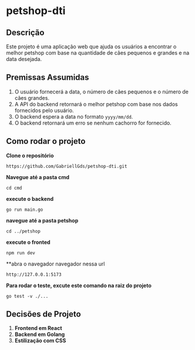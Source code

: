 # petshop-dti

## Descrição

Este projeto é uma aplicação web que ajuda os usuários a encontrar o melhor petshop com base na quantidade de cães pequenos e grandes e na data desejada.

## Premissas Assumidas

1. O usuário fornecerá a data, o número de cães pequenos e o número de cães grandes.
2. A API do backend retornará o melhor petshop com base nos dados fornecidos pelo usuário.
3. O backend espera a data no formato `yyyy/mm/dd`.
4. O backend retornará um erro se nenhum cachorro for fornecido.



## Como rodar o projeto
**Clone o repositório**
```
https://github.com/GabriellGds/petshop-dti.git
```

**Navegue até a pasta cmd** 
```
cd cmd 
```
**execute o backend**
```
go run main.go
```
**navegue até a pasta petshop**
```
cd ../petshop
```
**execute o fronted**
```
npm run dev
```
**abra o navegador navegador nessa url
```
http://127.0.0.1:5173
```
**Para rodar o teste, excute este comando na raiz do projeto**
```
go test -v ./...
```

## Decisões de Projeto

1. **Frontend em React**
2. **Backend em Golang**
3. **Estilização com CSS**

